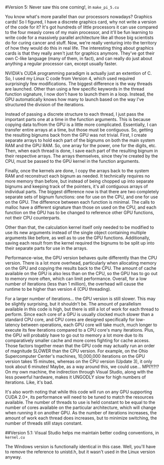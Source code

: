 #Version 5: Never saw this one coming!, in `make_pi_5.cu`

You know what's more parallel than our processors nowadays?  Graphics cards!  So I figured, I have a discrete graphics card, why not write a version of the code for it?  It's got hundreds of little processors it can use compared to the four measly cores of my main processor, and it'll be fun learning to write code for a massively parallel architecture like all those big scientists do for curing cancer and stuff.  Now, we're really venturing into the territory of how they would do this in real life.  The interesting thing about graphics cards is that they really aren't just for graphics anymore.  They've got their own C-like language (many of them, in fact), and can really do just about anything a regular processor can, except usually faster.  

NVIDIA's CUDA programming paradigm is actually just an extention of C.  So, I used my Linux C code from Version 4, which used required surprisingly few modifications.  The biggest difference is the way threads are launched.  Other than using a few specific keywords in the thread function signature, I now don't have to launch them in a loop.  Instead, the GPU automatically knows how many to launch based on the way I've structured the division of the iterations.  

Instead of passing a discrete structure to each thread, I just pass the important parts one at a time in the function arguments.  This is because copying data to/from the GPU is a little more complicated.  Essentially, I can transfer entire arrays at a time, but those must be contiguous.  So, getting the resulting bignums back from the GPU was not trivial.  First, I create separate arrays to hold each part of the bignums on both the main system RAM and the GPU RAM.  So, one array for the power, one for the digits, etc.  Then, when each thread is done, I save each part of the resulting bignum in their respective arrays.  The arrays themselves, since they're created by the CPU, must be passed to the GPU kernel in the function arguments.  

Finally, once the kernels are done, I copy the arrays back to the system RAM and reconstruct each bignum as needed.  It technically requires no more memory than before, but instead of being chopped up into separate bignums and keeping track of the pointers, it's all contiguous arrays of individual parts.  The biggest difference now is that there are two completely separate sets of bignum functions:  one for use on the CPU, and one for use on the GPU.  The difference between each function is minimal.  The calls to malloc have a different signature than those on used on the CPU, and each function on the GPU has to be changed to reference other GPU functions, not their CPU counterparts.  

Other than that, the calculation kernel itself only needed to be modified to use its new arguments instead of the single object containing multiple arguments like before, as well as to use the GPU functions.  Additionally, saving each result from the kernel required the bignums to be split up into their separate parts for use in the arrays.  

Performance-wise, the GPU version behaves quite differently than the CPU version.  There is a lot more overhead, particularly when allocating memory on the GPU and copying the results back to the CPU.  The amount of cache available on the GPU is also less than on the CPU, so the GPU has to go out to memory more often, which can limit performance.  Overall, for a low number of iterations (less than 1 million), the overhead will cause the runtime to be higher than version 4 (CPU threading).  

For a larger number of iterations... the GPU version is still slower.  This may be slightly surprising, but it shouldn't be.  The amount of parallelism available in this code is high, but there is still a lot of work for each thread to perform.  Since each core of a GPU is usually clocked much slower than a standard CPU core, and CPU cores are designed specifically for low-latency between operations, each GPU core will take much, much longer to execute its few iterations compared to a CPU core's many iterations.  Plus, the GPU will probably have to go out to memory a lot more due to its comparatively smaller cache and more cores fighting for cache access.  Those factors together mean that the GPU code may actually run an order of magnitude SLOWER than the CPU version.  For example, on the Ohio Supercomputer Center's machines, 10,000,000 iterations on the GPU version takes 15 minutes, whereas on the CPU version (Update 3), it only took about 6 minutes!  Maybe, as a way around this, we could use... MPI?!?!?  On my own machine, the indirection through Visual Studio, along with the less powerful hardware, makes it UNGODLY slow for high numbers of iterations.  Like, it's bad.  

It's also worth noting that while this code will run on any GPU supporting CUDA 2.0+, its performance will need to be tuned to match the resources available.  The number of threads to use is held constant to be equal to the number of cores available on the particular architecture, which will change when running it on another GPU.  As the number of iterations increases, the amount of work each thread does increases, but to minimize switching, the number of threads still stays constant.  

##Version 5.1: Visual Studio helps me maintain better coding conventions, in `kernel.cu`

The Windows version is functionally identical in this case.  Well, you'll have to remove the reference to unistd.h, but it wasn't used in the Linux version anyway.  
